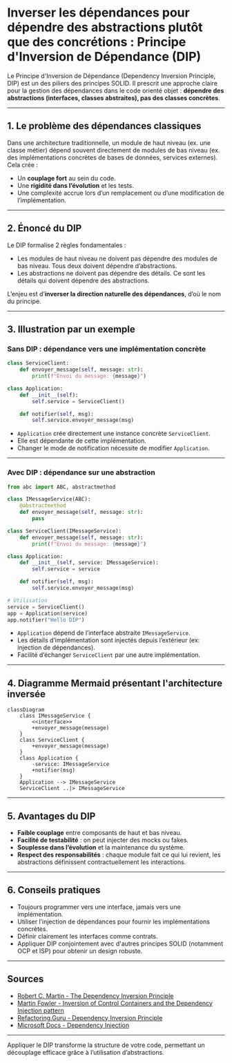 # Inverser les dépendances pour dépendre des abstractions plutôt que des concrétions : Principe d'Inversion de Dépendance (DIP)

Le Principe d'Inversion de Dépendance (Dependency Inversion Principle, DIP) est un des piliers des principes SOLID. Il prescrit une approche claire pour la gestion des dépendances dans le code orienté objet : **dépendre des abstractions (interfaces, classes abstraites), pas des classes concrètes**.

---

## 1. Le problème des dépendances classiques

Dans une architecture traditionnelle, un module de haut niveau (ex. une classe métier) dépend souvent directement de modules de bas niveau (ex. des implémentations concrètes de bases de données, services externes). Cela crée :

- Un **couplage fort** au sein du code.
- Une **rigidité dans l’évolution** et les tests.
- Une complexité accrue lors d’un remplacement ou d’une modification de l’implémentation.

---

## 2. Énoncé du DIP

Le DIP formalise 2 règles fondamentales :

- Les modules de haut niveau ne doivent pas dépendre des modules de bas niveau. Tous deux doivent dépendre d’abstractions.
- Les abstractions ne doivent pas dépendre des détails. Ce sont les détails qui doivent dépendre des abstractions.

L’enjeu est d’**inverser la direction naturelle des dépendances**, d’où le nom du principe.

---

## 3. Illustration par un exemple

### Sans DIP : dépendance vers une implémentation concrète

```python
class ServiceClient:
    def envoyer_message(self, message: str):
        print(f"Envoi du message: {message}")

class Application:
    def __init__(self):
        self.service = ServiceClient()

    def notifier(self, msg):
        self.service.envoyer_message(msg)
```

- `Application` crée directement une instance concrète `ServiceClient`.
- Elle est dépendante de cette implémentation.
- Changer le mode de notification nécessite de modifier `Application`.

---

### Avec DIP : dépendance sur une abstraction

```python
from abc import ABC, abstractmethod

class IMessageService(ABC):
    @abstractmethod
    def envoyer_message(self, message: str):
        pass

class ServiceClient(IMessageService):
    def envoyer_message(self, message: str):
        print(f"Envoi du message: {message}")

class Application:
    def __init__(self, service: IMessageService):
        self.service = service

    def notifier(self, msg):
        self.service.envoyer_message(msg)

# Utilisation
service = ServiceClient()
app = Application(service)
app.notifier("Hello DIP")
```

- `Application` dépend de l’interface abstraite `IMessageService`.
- Les détails d’implémentation sont injectés depuis l’extérieur (ex: injection de dépendances).
- Facilité d’échanger `ServiceClient` par une autre implémentation.

---

## 4. Diagramme Mermaid présentant l'architecture inversée

```mermaid
classDiagram
    class IMessageService {
        <<interface>>
        +envoyer_message(message)
    }
    class ServiceClient {
        +envoyer_message(message)
    }
    class Application {
        -service: IMessageService
        +notifier(msg)
    }
    Application --> IMessageService
    ServiceClient ..|> IMessageService
```

---

## 5. Avantages du DIP

- **Faible couplage** entre composants de haut et bas niveau.
- **Facilité de testabilité** : on peut injecter des mocks ou fakes.
- **Souplesse dans l’évolution** et la maintenance du système.
- **Respect des responsabilités** : chaque module fait ce qui lui revient, les abstractions définissent contractuellement les interactions.

---

## 6. Conseils pratiques

- Toujours programmer vers une interface, jamais vers une implémentation.
- Utiliser l’injection de dépendances pour fournir les implémentations concrètes.
- Définir clairement les interfaces comme contrats.
- Appliquer DIP conjointement avec d'autres principes SOLID (notamment OCP et ISP) pour obtenir un design robuste.

---

## Sources

- [Robert C. Martin - The Dependency Inversion Principle](https://blog.cleancoder.com/uncle-bob/2014/05/08/SingleReponsibilityPrinciple.html#dependency-inversion-principle)  
- [Martin Fowler - Inversion of Control Containers and the Dependency Injection pattern](https://martinfowler.com/articles/injection.html)  
- [Refactoring.Guru - Dependency Inversion Principle](https://refactoring.guru/design-principles/dependency-inversion)  
- [Microsoft Docs - Dependency Injection](https://learn.microsoft.com/en-us/dotnet/core/extensions/dependency-injection)  

---

Appliquer le DIP transforme la structure de votre code, permettant un découplage efficace grâce à l’utilisation d’abstractions.